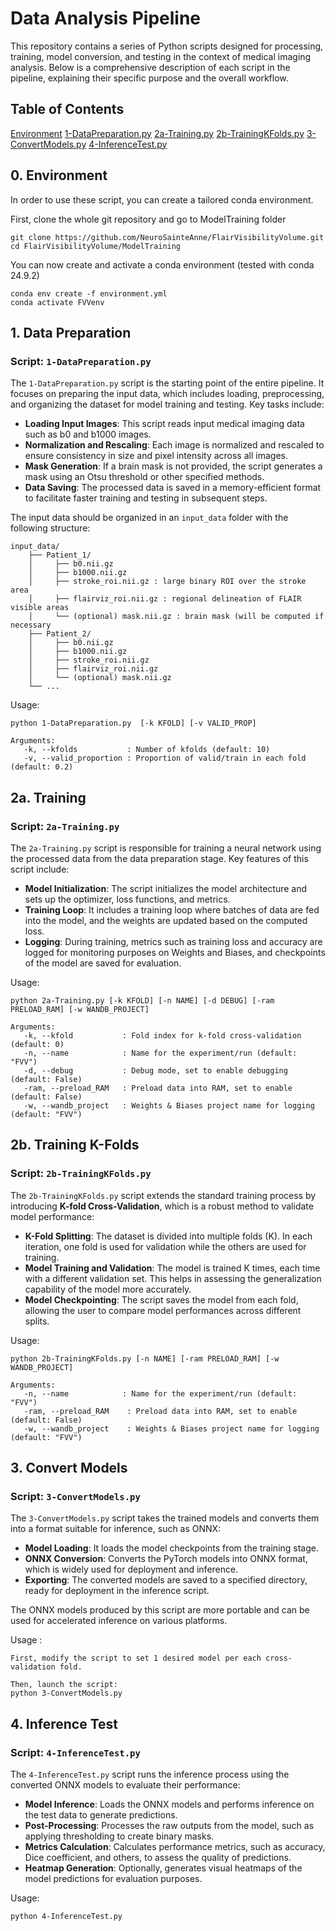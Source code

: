 # Data Analysis Pipeline

This repository contains a series of Python scripts designed for processing, training, model conversion, and testing in the context of medical imaging analysis. Below is a comprehensive description of each script in the pipeline, explaining their specific purpose and the overall workflow.

## Table of Contents
[Environment](#0-environment)
[1-DataPreparation.py](#1-data-preparation)
[2a-Training.py](#2a-training)
[2b-TrainingKFolds.py](#2b-training-k-folds)
[3-ConvertModels.py](#3-convert-models)
[4-InferenceTest.py](#4-inference-test)

## 0. Environment

In order to use these script, you can create a tailored conda environment.

First, clone the whole git repository and go to ModelTraining folder

```
git clone https://github.com/NeuroSainteAnne/FlairVisibilityVolume.git
cd FlairVisibilityVolume/ModelTraining
```

You can now create and activate a conda environment (tested with conda 24.9.2)

```
conda env create -f environment.yml
conda activate FVVenv
```

## 1. Data Preparation

### Script: `1-DataPreparation.py`

The `1-DataPreparation.py` script is the starting point of the entire pipeline. It focuses on preparing the input data, which includes loading, preprocessing, and organizing the dataset for model training and testing. Key tasks include:

- **Loading Input Images**: This script reads input medical imaging data such as b0 and b1000 images.
- **Normalization and Rescaling**: Each image is normalized and rescaled to ensure consistency in size and pixel intensity across all images.
- **Mask Generation**: If a brain mask is not provided, the script generates a mask using an Otsu threshold or other specified methods.
- **Data Saving**: The processed data is saved in a memory-efficient format to facilitate faster training and testing in subsequent steps.

The input data should be organized in an `input_data` folder with the following structure:
```
input_data/
    ├── Patient_1/
    │     ├── b0.nii.gz
    │     ├── b1000.nii.gz
    │     ├── stroke_roi.nii.gz : large binary ROI over the stroke area
    │     ├── flairviz_roi.nii.gz : regional delineation of FLAIR visible areas
    │     └── (optional) mask.nii.gz : brain mask (will be computed if necessary
    ├── Patient_2/
    │     ├── b0.nii.gz
    │     ├── b1000.nii.gz
    │     ├── stroke_roi.nii.gz 
    │     ├── flairviz_roi.nii.gz 
    │     └── (optional) mask.nii.gz
    └── ...
```

Usage:

```
python 1-DataPreparation.py  [-k KFOLD] [-v VALID_PROP] 

Arguments:
   -k, --kfolds           : Number of kfolds (default: 10)
   -v, --valid_proportion : Proportion of valid/train in each fold (default: 0.2)
```

## 2a. Training

### Script: `2a-Training.py`

The `2a-Training.py` script is responsible for training a neural network using the processed data from the data preparation stage. Key features of this script include:

- **Model Initialization**: The script initializes the model architecture and sets up the optimizer, loss functions, and metrics.
- **Training Loop**: It includes a training loop where batches of data are fed into the model, and the weights are updated based on the computed loss.
- **Logging**: During training, metrics such as training loss and accuracy are logged for monitoring purposes on Weights and Biases, and checkpoints of the model are saved for evaluation.
  
Usage:
```
python 2a-Training.py [-k KFOLD] [-n NAME] [-d DEBUG] [-ram PRELOAD_RAM] [-w WANDB_PROJECT]

Arguments:
   -k, --kfold           : Fold index for k-fold cross-validation (default: 0)
   -n, --name            : Name for the experiment/run (default: "FVV")
   -d, --debug           : Debug mode, set to enable debugging (default: False)
   -ram, --preload_RAM   : Preload data into RAM, set to enable (default: False)
   -w, --wandb_project   : Weights & Biases project name for logging (default: "FVV")
```

## 2b. Training K-Folds

### Script: `2b-TrainingKFolds.py`

The `2b-TrainingKFolds.py` script extends the standard training process by introducing **K-fold Cross-Validation**, which is a robust method to validate model performance:

- **K-Fold Splitting**: The dataset is divided into multiple folds (K). In each iteration, one fold is used for validation while the others are used for training.
- **Model Training and Validation**: The model is trained K times, each time with a different validation set. This helps in assessing the generalization capability of the model more accurately.
- **Model Checkpointing**: The script saves the model from each fold, allowing the user to compare model performances across different splits.

Usage:

```
python 2b-TrainingKFolds.py [-n NAME] [-ram PRELOAD_RAM] [-w WANDB_PROJECT]

Arguments:
   -n, --name            : Name for the experiment/run (default: "FVV")
   -ram, --preload_RAM    : Preload data into RAM, set to enable (default: False)
   -w, --wandb_project    : Weights & Biases project name for logging (default: "FVV")
```

## 3. Convert Models

### Script: `3-ConvertModels.py`

The `3-ConvertModels.py` script takes the trained models and converts them into a format suitable for inference, such as ONNX:

- **Model Loading**: It loads the model checkpoints from the training stage.
- **ONNX Conversion**: Converts the PyTorch models into ONNX format, which is widely used for deployment and inference.
- **Exporting**: The converted models are saved to a specified directory, ready for deployment in the inference script.

The ONNX models produced by this script are more portable and can be used for accelerated inference on various platforms.

Usage :

```
First, modify the script to set 1 desired model per each cross-validation fold.

Then, launch the script:
python 3-ConvertModels.py
```

## 4. Inference Test

### Script: `4-InferenceTest.py`

The `4-InferenceTest.py` script runs the inference process using the converted ONNX models to evaluate their performance:

- **Model Inference**: Loads the ONNX models and performs inference on the test data to generate predictions.
- **Post-Processing**: Processes the raw outputs from the model, such as applying thresholding to create binary masks.
- **Metrics Calculation**: Calculates performance metrics, such as accuracy, Dice coefficient, and others, to assess the quality of predictions.
- **Heatmap Generation**: Optionally, generates visual heatmaps of the model predictions for evaluation purposes.

Usage:

```
python 4-InferenceTest.py
```

